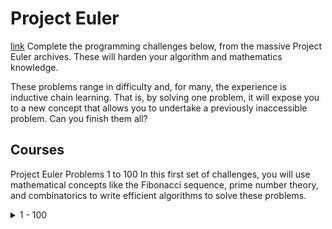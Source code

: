 # Project Euler
[link](https://www.freecodecamp.org/learn/project-euler)
Complete the programming challenges below, from the massive Project Euler archives. These will harden your algorithm and mathematics knowledge.

These problems range in difficulty and, for many, the experience is inductive chain learning. That is, by solving one problem, it will expose you to a new concept that allows you to undertake a previously inaccessible problem. Can you finish them all?

## Courses
Project Euler Problems 1 to 100
In this first set of challenges, you will use mathematical concepts like the Fibonacci sequence, prime number theory, and combinatorics to write efficient algorithms to solve these problems.
<details>
<summary>1 - 100</summary>

| Problem - link | done | link | solution |
| --- | --- | --- | --- |
| [Problem 1: Multiples of 3 and 5](https://www.freecodecamp.org/learn/project-euler/project-euler-problems-1-to-100/problem-1-multiples-of-3-and-5) | ✅ | [link](./problems1100/problem1/) | [solution](./problems1100/problem1/) |

|Problem 2: Even Fibonacci Numbers||
|Problem 3: Largest prime factor||
|Problem 4: Largest palindrome product||
|Problem 5: Smallest multiple||
|Problem 6: Sum square difference||
|Problem 7: 10001st prime||
|Problem 8: Largest product in a series||
|Problem 9: Special Pythagorean triplet||
|Problem 10: Summation of primes||
|Problem 11: Largest product in a grid||
|Problem 12: Highly divisible triangular number||
|Problem 13: Large sum||
|Problem 14: Longest Collatz sequence||
|Problem 15: Lattice paths||
|Problem 16: Power digit sum||
|Problem 17: Number letter counts||
|Problem 18: Maximum path sum I||
|Problem 19: Counting Sundays||
|Problem 20: Factorial digit sum||
|Problem 21: Amicable numbers||
|Problem 22: Names scores||
|Problem 23: Non-abundant sums||
|Problem 24: Lexicographic permutations||
|Problem 25: 1000-digit Fibonacci number||
|Problem 26: Reciprocal cycles||
|Problem 27: Quadratic primes||
|Problem 28: Number spiral diagonals||
|Problem 29: Distinct powers||
|Problem 30: Digit n powers||
|Problem 31: Coin sums||
|Problem 32: Pandigital products||
|Problem 33: Digit cancelling fractions||
|Problem 34: Digit factorials||
|Problem 35: Circular primes||
|Problem 36: Double-base palindromes||
|Problem 37: Truncatable primes||
|Problem 38: Pandigital multiples||
|Problem 39: Integer right triangles||
|Problem 40: Champernowne's constant||
|Problem 41: Pandigital prime||
|Problem 42: Coded triangle numbers||
|Problem 43: Sub-string divisibility||
|Problem 44: Pentagon numbers||
|Problem 45: Triangular, pentagonal, and hexagonal||
|Problem 46: Goldbach's other conjecture||
|Problem 47: Distinct primes factors||
|Problem 48: Self powers||
|Problem 49: Prime permutations||
|Problem 50: Consecutive prime sum||
|Problem 51: Prime digit replacements||
|Problem 52: Permuted multiples||
|Problem 53: Combinatoric selections||
|Problem 54: Poker hands||
|Problem 55: Lychrel numbers||
|Problem 56: Powerful digit sum||
|Problem 57: Square root convergents||
|Problem 58: Spiral primes||
|Problem 59: XOR decryption||
|Problem 60: Prime pair sets||
|Problem 61: Cyclical figurate numbers||
|Problem 62: Cubic permutations||
|Problem 63: Powerful digit counts||
|Problem 64: Odd period square roots||
|Problem 65: Convergents of e||
|Problem 66: Diophantine equation||
|Problem 67: Maximum path sum II||
|Problem 68: Magic 5-gon ring||
|Problem 69: Totient maximum||
|Problem 70: Totient permutation||
|Problem 71: Ordered fractions||
|Problem 72: Counting fractions||
|Problem 73: Counting fractions in a range||
|Problem 74: Digit factorial chains||
|Problem 75: Singular integer right triangles||
|Problem 76: Counting summations||
|Problem 77: Prime summations||
|Problem 78: Coin partitions||
|Problem 79: Passcode derivation||
|Problem 80: Square root digital expansion||
|Problem 81: Path sum: two ways||
|Problem 82: Path sum: three ways||
|Problem 83: Path sum: four ways||
|Problem 84: Monopoly odds||
|Problem 85: Counting rectangles||
|Problem 86: Cuboid route||
|Problem 87: Prime power triples||
|Problem 88: Product-sum numbers||
|Problem 89: Roman numerals||
|Problem 90: Cube digit pairs||
|Problem 91: Right triangles with integer coordinates||
|Problem 92: Square digit chains||
|Problem 93: Arithmetic expressions||
|Problem 94: Almost equilateral triangles||
|Problem 95: Amicable chains||
|Problem 96: Su Doku||
|Problem 97: Large non-Mersenne prime||
|Problem 98: Anagramic squares||
|Problem 99: Largest exponential||
|Problem 100: Arranged probability||
</details>
